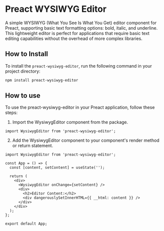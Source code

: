 # Preact WYSIWYG Editor

A simple WYSIWYG (What You See Is What You Get) editor component for Preact, supporting basic text formatting options: bold, italic, and underline. This lightweight editor is perfect for applications that require basic text editing capabilities without the overhead of more complex libraries.

## How to Install

To install the `preact-wysiwyg-editor`, run the following command in your project directory:

```bash
npm install preact-wysiwyg-editor
```

## How to use
To use the preact-wysiwyg-editor in your Preact application, follow these steps:

1. Import the WysiwygEditor component from the package.
```tsx
import WysiwygEditor from 'preact-wysiwyg-editor';
```
2. Add the WysiwygEditor component to your component's render method or return statement.
```tsx
import WysiwygEditor from 'preact-wysiwyg-editor';

const App = () => {
  const [content, setContent] = useState('');

  return (
    <div>
      <WysiwygEditor onChange={setContent} />
      <div>
        <h2>Editor Content:</h2>
        <div dangerouslySetInnerHTML={{ __html: content }} />
      </div>
    </div>
  );
};

export default App;
```